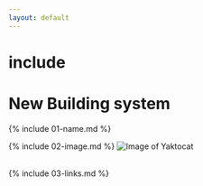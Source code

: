 ```yaml
---
layout: default
---
```

# include 
<H1> New Building system </h1>
{% include 01-name.md %}

<br>

{% include 02-image.md %}
 ![Image of Yaktocat](https://octodex.github.com/images/yaktocat.png)   
<br>

{% include 03-links.md %}

